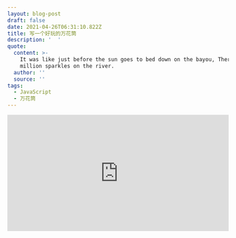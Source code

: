 ```yaml
---
layout: blog-post
draft: false
date: 2021-04-26T06:31:10.822Z
title: 写一个好玩的万花筒
description: '  '
quote:
  content: >-
    It was like just before the sun goes to bed down on the bayou, There was a
    million sparkles on the river.
  author: ''
  source: ''
tags:
  - JavaScript
  - 万花筒
---
```

<iframe height="265" style="width: 100%;" scrolling="no" title="kaleidoscope" src="https://codepen.io/chenhui66/embed/YzNgKKp?height=265&theme-id=light&default-tab=js,result" frameborder="no" loading="lazy" allowtransparency="true" allowfullscreen="true">
  See the Pen <a href='https://codepen.io/chenhui66/pen/YzNgKKp'>kaleidoscope</a> by ChenHui66
  (<a href='https://codepen.io/chenhui66'>@chenhui66</a>) on <a href='https://codepen.io'>CodePen</a>.
</iframe>